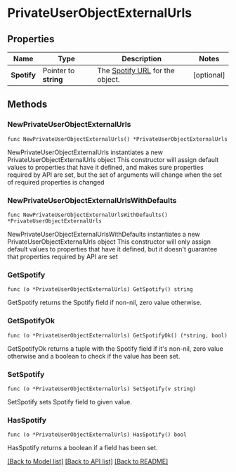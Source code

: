 # PrivateUserObjectExternalUrls

## Properties

Name | Type | Description | Notes
------------ | ------------- | ------------- | -------------
**Spotify** | Pointer to **string** | The [Spotify URL](/documentation/web-api/#spotify-uris-and-ids) for the object.  | [optional] 

## Methods

### NewPrivateUserObjectExternalUrls

`func NewPrivateUserObjectExternalUrls() *PrivateUserObjectExternalUrls`

NewPrivateUserObjectExternalUrls instantiates a new PrivateUserObjectExternalUrls object
This constructor will assign default values to properties that have it defined,
and makes sure properties required by API are set, but the set of arguments
will change when the set of required properties is changed

### NewPrivateUserObjectExternalUrlsWithDefaults

`func NewPrivateUserObjectExternalUrlsWithDefaults() *PrivateUserObjectExternalUrls`

NewPrivateUserObjectExternalUrlsWithDefaults instantiates a new PrivateUserObjectExternalUrls object
This constructor will only assign default values to properties that have it defined,
but it doesn't guarantee that properties required by API are set

### GetSpotify

`func (o *PrivateUserObjectExternalUrls) GetSpotify() string`

GetSpotify returns the Spotify field if non-nil, zero value otherwise.

### GetSpotifyOk

`func (o *PrivateUserObjectExternalUrls) GetSpotifyOk() (*string, bool)`

GetSpotifyOk returns a tuple with the Spotify field if it's non-nil, zero value otherwise
and a boolean to check if the value has been set.

### SetSpotify

`func (o *PrivateUserObjectExternalUrls) SetSpotify(v string)`

SetSpotify sets Spotify field to given value.

### HasSpotify

`func (o *PrivateUserObjectExternalUrls) HasSpotify() bool`

HasSpotify returns a boolean if a field has been set.


[[Back to Model list]](../README.md#documentation-for-models) [[Back to API list]](../README.md#documentation-for-api-endpoints) [[Back to README]](../README.md)


